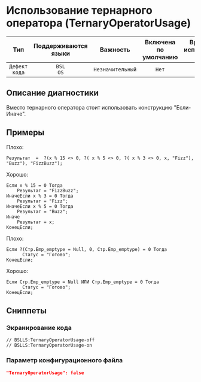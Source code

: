 # Использование тернарного оператора (TernaryOperatorUsage)

 Тип | Поддерживаются<br>языки | Важность | Включена<br>по умолчанию | Время на<br>исправление (мин) | Тэги 
 :-: | :-: | :-: | :-: | :-: | :-: 
 `Дефект кода` | `BSL`<br>`OS` | `Незначительный` | `Нет` | `3` | `brainoverload` 

<!-- Блоки выше заполняются автоматически, не трогать -->
## Описание диагностики

Вместо тернарного оператора стоит использовать конструкцию "Если-Иначе".

## Примеры

Плохо:

```bsl
Результат  =  ?(x % 15 <> 0, ?( x % 5 <> 0, ?( x % 3 <> 0, x, "Fizz"), "Buzz"), "FizzBuzz"); 
```

Хорошо:

```bsl
Если x % 15 = 0 Тогда
	Результат = "FizzBuzz";
ИначеЕсли x % 3 = 0 Тогда
	Результат = "Fizz";
ИначеЕсли x % 5 = 0 Тогда
	Результат = "Buzz";
Иначе
	Результат = x;
КонецЕсли;
```

Плохо:

```bsl
Если ?(Стр.Emp_emptype = Null, 0, Стр.Emp_emptype) = 0 Тогда
      Статус = "Готово";
КонецЕсли;
```
Хорошо:

```bsl
Если Стр.Emp_emptype = Null ИЛИ Стр.Emp_emptype = 0 Тогда
      Статус = "Готово";
КонецЕсли;
```

## Сниппеты

<!-- Блоки ниже заполняются автоматически, не трогать -->
### Экранирование кода

```bsl
// BSLLS:TernaryOperatorUsage-off
// BSLLS:TernaryOperatorUsage-on
```

### Параметр конфигурационного файла

```json
"TernaryOperatorUsage": false
```

